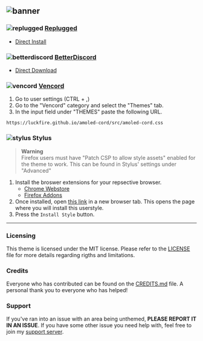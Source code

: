 ![banner](https://luckfire.github.io/amoled-cord/assets/banner.png)
---
### ![replugged](https://luckfire.github.io/amoled-cord/assets/icons/replugged.png) **[Replugged](https://replugged.dev)**
- [Direct Install](https://replugged.dev/install?identifier=luckfire/amoled-cord&source=github)

### ![betterdiscord](https://luckfire.github.io/amoled-cord/assets/icons/betterdiscord.png) **[BetterDiscord](https://betterdiscord.app)**
- [Direct Download](https://betterdiscord.app/Download?id=144)

### ![vencord](https://luckfire.github.io/amoled-cord/assets/icons/vencord.gif) **[Vencord](https://github.com/Vendicated/Vencord)**
1. Go to user settings (CTRL + ,)
2. Go to the "Vencord" category and select the "Themes" tab.
3. In the input field under "THEMES" paste the following URL.
```
https://luckfire.github.io/amoled-cord/src/amoled-cord.css
```

### ![stylus](https://luckfire.github.io/amoled-cord/assets/icons/stylus.png) **Stylus**
> **Warning**  
> Firefox users must have "Patch CSP to allow style assets" enabled for the theme to work. This can be found in Stylus' settings under "Advanced"
1. Install the broswer extensions for your repsective browser.
    - [Chrome Webstore](https://chrome.google.com/webstore/detail/stylus/clngdbkpkpeebahjckkjfobafhncgmne)
    - [Firefox Addons](https://addons.mozilla.org/en-US/firefox/addon/styl-us)
2. Once installed, open [this link](https://github.com/discord-extensions/amoled-cord/blob/main/clients/amoled-cord.user.css) in a new browser tab. This opens the page where you will install this userstyle.
3. Press the `Install Style` button.
---
### Licensing
This theme is licensed under the MIT license. Please refer to the [LICENSE](./LICENSE) file for more details regarding rigths and limitations.

### Credits
Everyone who has contributed can be found on the [CREDITS.md](./CREDITS.md) file. A personal thank you to everyone who has helped!

### Support
If you've ran into an issue with an area being unthemed, **PLEASE REPORT IT IN AN ISSUE**. If you have some other issue you need help with, feel free to join my [support server](https://discord.gg/vYdXbEzqDs).